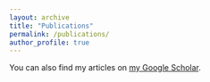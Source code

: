 ```yaml
---
layout: archive
title: "Publications"
permalink: /publications/
author_profile: true
---
```

<div class="wordwrap">You can also find my articles on <a href="{{site.author.googlescholar}}">my Google Scholar</a>.</div>

